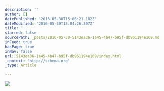 ```yaml
---
description: ''
author: []
datePublished: '2016-05-30T15:06:21.182Z'
dateModified: '2016-05-30T15:04:26.307Z'
title: ''
starred: false
sourcePath: _posts/2016-05-30-5143ea36-1e45-4b47-b95f-db961194e169.md
inFeed: true
hasPage: true
inNav: false
url: 5143ea36-1e45-4b47-b95f-db961194e169/index.html
_context: 'http://schema.org'
_type: Article

---
```

![](https://the-grid-user-content.s3-us-west-2.amazonaws.com/46415026-f535-45f3-a433-b14f9eae11da.jpg)